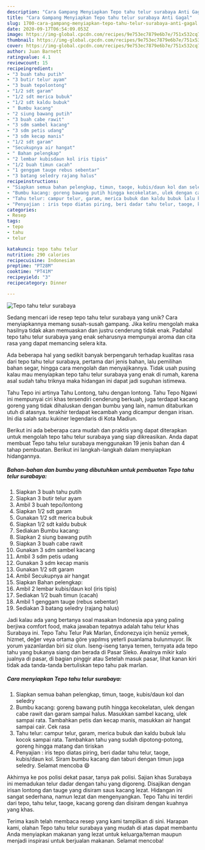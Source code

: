 ```yaml
---
description: "Cara Gampang Menyiapkan Tepo tahu telur surabaya Anti Gagal"
title: "Cara Gampang Menyiapkan Tepo tahu telur surabaya Anti Gagal"
slug: 1700-cara-gampang-menyiapkan-tepo-tahu-telur-surabaya-anti-gagal
date: 2020-09-17T06:54:09.053Z
image: https://img-global.cpcdn.com/recipes/9e753ec7879e6b7e/751x532cq70/tepo-tahu-telur-surabaya-foto-resep-utama.jpg
thumbnail: https://img-global.cpcdn.com/recipes/9e753ec7879e6b7e/751x532cq70/tepo-tahu-telur-surabaya-foto-resep-utama.jpg
cover: https://img-global.cpcdn.com/recipes/9e753ec7879e6b7e/751x532cq70/tepo-tahu-telur-surabaya-foto-resep-utama.jpg
author: Juan Barnett
ratingvalue: 4.1
reviewcount: 15
recipeingredient:
- "3 buah tahu putih"
- "3 butir telur ayam"
- "3 buah tepolontong"
- "1/2 sdt garam"
- "1/2 sdt merica bubuk"
- "1/2 sdt kaldu bubuk"
- " Bumbu kacang"
- "2 siung bawang putih"
- "3 buah cabe rawit"
- "3 sdm sambel kacang"
- "3 sdm petis udang"
- "3 sdm kecap manis"
- "1/2 sdt garam"
- "Secukupnya air hangat"
- " Bahan pelengkap"
- "2 lembar kubisdaun kol iris tipis"
- "1/2 buah timun cacah"
- "1 genggam tauge rebus sebentar"
- "3 batang seledry rajang halus"
recipeinstructions:
- "Siapkan semua bahan pelengkap, timun, taoge, kubis/daun kol dan seledry"
- "Bumbu kacang: goreng bawang putih hingga kecokelatan, ulek dengan cabe rawit dan garam sampai halus. Masukkan sambel kacang, ulek sampai rata. Tambahkan petis dan kecap manis, masukkan air hangat sampai cair. Cek rasa"
- "Tahu telur: campur telur, garam, merica bubuk dan kaldu bubuk lalu kocok sampai rata. Tambahkan tahu yang sudah dipotong-potong, goreng hingga matang dan tiriskan"
- "Penyajian : iris tepo diatas piring, beri dadar tahu telur, taoge, kubis/daun kol. Siram bumbu kacang dan taburi dengan timun juga seledry. Selamat mencoba 😄"
categories:
- Resep
tags:
- tepo
- tahu
- telur

katakunci: tepo tahu telur 
nutrition: 290 calories
recipecuisine: Indonesian
preptime: "PT28M"
cooktime: "PT41M"
recipeyield: "3"
recipecategory: Dinner

---
```



![Tepo tahu telur surabaya](https://img-global.cpcdn.com/recipes/9e753ec7879e6b7e/751x532cq70/tepo-tahu-telur-surabaya-foto-resep-utama.jpg)

Sedang mencari ide resep tepo tahu telur surabaya yang unik? Cara menyiapkannya memang susah-susah gampang. Jika keliru mengolah maka hasilnya tidak akan memuaskan dan justru cenderung tidak enak. Padahal tepo tahu telur surabaya yang enak seharusnya mempunyai aroma dan cita rasa yang dapat memancing selera kita.

Ada beberapa hal yang sedikit banyak berpengaruh terhadap kualitas rasa dari tepo tahu telur surabaya, pertama dari jenis bahan, lalu pemilihan bahan segar, hingga cara mengolah dan menyajikannya. Tidak usah pusing kalau mau menyiapkan tepo tahu telur surabaya yang enak di rumah, karena asal sudah tahu triknya maka hidangan ini dapat jadi suguhan istimewa.

Tahu Tepo ini artinya Tahu Lontong, tahu dengan lontong. Tahu Tepo Ngawi ini mempunyai ciri khas tersendiri cenderung berkuah, juga terdapat kacang goreng yang tidak dihaluskan dengan bumbu yang lain, namun ditaburkan utuh di atasnya. terakhir terdapat kecambah yang dicampur dengan irisan. Ini dia salah satu kukiner legendaris di Kota Madiun.


Berikut ini ada beberapa cara mudah dan praktis yang dapat diterapkan untuk mengolah tepo tahu telur surabaya yang siap dikreasikan. Anda dapat membuat Tepo tahu telur surabaya menggunakan 19 jenis bahan dan 4 tahap pembuatan. Berikut ini langkah-langkah dalam menyiapkan hidangannya.

<!--inarticleads1-->

##### Bahan-bahan dan bumbu yang dibutuhkan untuk pembuatan Tepo tahu telur surabaya:

1. Siapkan 3 buah tahu putih
1. Siapkan 3 butir telur ayam
1. Ambil 3 buah tepo/lontong
1. Siapkan 1/2 sdt garam
1. Gunakan 1/2 sdt merica bubuk
1. Siapkan 1/2 sdt kaldu bubuk
1. Sediakan  Bumbu kacang:
1. Siapkan 2 siung bawang putih
1. Siapkan 3 buah cabe rawit
1. Gunakan 3 sdm sambel kacang
1. Ambil 3 sdm petis udang
1. Gunakan 3 sdm kecap manis
1. Gunakan 1/2 sdt garam
1. Ambil Secukupnya air hangat
1. Siapkan  Bahan pelengkap:
1. Ambil 2 lembar kubis/daun kol (iris tipis)
1. Sediakan 1/2 buah timun (cacah)
1. Ambil 1 genggam tauge (rebus sebentar)
1. Sediakan 3 batang seledry (rajang halus)


Jadi kalau ada yang bertanya soal masakan Indonesia apa yang paling berjiwa comfort food, maka jawaban tepatnya adalah tahu telur khas Surabaya ini. Tepo Tahu Telur Pak Marlan, Endonezya için henüz yemek, hizmet, değer veya ortama göre yapılmış yeterli puanlama bulunmuyor. İlk yorum yazanlardan biri siz olun. Iseng-iseng tanya temen, ternyata ada tepo tahu yang bukanya siang dan berada di Pasar Sleko. Awalnya mikir kalo jualnya di pasar, di bagian pinggir atau Setelah masuk pasar, lihat kanan kiri tidak ada tanda-tanda bertuliskan tepo tahu pak marlan. 

<!--inarticleads2-->

##### Cara menyiapkan Tepo tahu telur surabaya:

1. Siapkan semua bahan pelengkap, timun, taoge, kubis/daun kol dan seledry
1. Bumbu kacang: goreng bawang putih hingga kecokelatan, ulek dengan cabe rawit dan garam sampai halus. Masukkan sambel kacang, ulek sampai rata. Tambahkan petis dan kecap manis, masukkan air hangat sampai cair. Cek rasa
1. Tahu telur: campur telur, garam, merica bubuk dan kaldu bubuk lalu kocok sampai rata. Tambahkan tahu yang sudah dipotong-potong, goreng hingga matang dan tiriskan
1. Penyajian : iris tepo diatas piring, beri dadar tahu telur, taoge, kubis/daun kol. Siram bumbu kacang dan taburi dengan timun juga seledry. Selamat mencoba 😄


Akhirnya ke pos polisi dekat pasar, tanya pak polisi. Sajian khas Surabaya ini memadukan telur dadar dengan tahu yang digoreng. Disajikan dengan irisan lontong dan tauge yang disiram saus kacang lezat. Hidangan ini sangat sederhana, namun lezat dan mengenyangkan. Tepo Tahu ini terdiri dari tepo, tahu telur, taoge, kacang goreng dan disiram dengan kuahnya yang khas. 

Terima kasih telah membaca resep yang kami tampilkan di sini. Harapan kami, olahan Tepo tahu telur surabaya yang mudah di atas dapat membantu Anda menyiapkan makanan yang lezat untuk keluarga/teman maupun menjadi inspirasi untuk berjualan makanan. Selamat mencoba!
